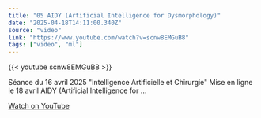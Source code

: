 ```yaml
---
title: "05 AIDY (Artificial Intelligence for Dysmorphology)"
date: "2025-04-18T14:11:00.340Z"
source: "video"
link: "https://www.youtube.com/watch?v=scnw8EMGuB8"
tags: ["video", "ml"]
---
```


{{< youtube scnw8EMGuB8 >}}

Séance du 16 avril 2025 \"Intelligence Artificielle et Chirurgie\" Mise en ligne le 18 avril AIDY (Artificial Intelligence for ...

[Watch on YouTube](https://www.youtube.com/watch?v=scnw8EMGuB8)
